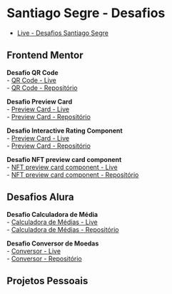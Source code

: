 # Santiago Segre - Desafios

- [Live - Desafios Santiago Segre](https://santiagosegre.github.io/desafios/) <br>

## Frontend Mentor 

**Desafio QR Code**    
    - [QR Code - Live](https://santiagosegre.github.io/desafios/qr-code/) <br>
    - [QR Code - Repositório](https://github.com/santiagosegre/desafios/tree/main/qr-code) <br>

**Desafio Preview Card** <br>
    - [Preview Card - Live](https://santiagosegre.github.io/desafios/product-preview-card/) <br>
    - [Preview Card - Repositório](https://github.com/santiagosegre/desafios/tree/main/product-preview-card) <br>

**Desafio Interactive Rating Component** <br>
    - [Preview Card - Live](https://santiagosegre.github.io/desafios/interactive-rating-component-main/) <br>
    - [Preview Card - Repositório](https://github.com/santiagosegre/desafios/tree/main/interactive-rating-component-main) <br>
    
**Desafio NFT preview card component** <br>
    - [NFT preview card component - Live](https://santiagosegre.github.io/desafios/nft-preview-card-component-main/) <br>
    - [NFT preview card component - Repositório](https://github.com/santiagosegre/desafios/tree/main/nft-preview-card-component-main) <br>

<!-- **Desafio**
    - <br> -->

## Desafios Alura 

**Desafio Calculadora de Média** <br>
    - [Calculadora de Médias - Live](https://santiagosegre.github.io/desafios/calculadora-de-media/) <br>
    - [Calculadora de Médias - Repositório](https://github.com/santiagosegre/desafios/tree/main/calculadora-de-media) <br>

**Desafio Conversor de Moedas** <br>
    - [Conversor - Live](https://santiagosegre.github.io/desafios/conversor-de-moedas) <br>
    - [Conversor - Repositório](https://github.com/santiagosegre/desafios/tree/main/conversor-de-moedas) <br>


## Projetos Pessoais
